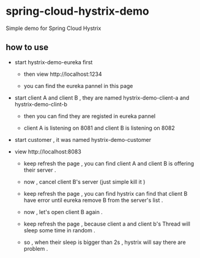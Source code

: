# spring-cloud-hystrix-demo
Simple demo for Spring Cloud Hystrix

## how to use
* start hystrix-demo-eureka first

    * then view http://localhost:1234

    * you can find the eureka pannel in this page

* start client A and client B , they are named hystrix-demo-client-a and hystrix-demo-clint-b

    * then you can find they are registed in eureka pannel

    * client A is listening on 8081 and client B is listening on 8082

* start customer , it was named hystrix-demo-customer

* view http://localhost:8083

    * keep refresh the page , you can find client A and client B is offering their server .
    
    * now , cancel client B's server (just simple kill it )
    
    * keep refresh the page , you can find hystrix can find that client B have error until eureka remove B from the server's list .
     
    * now , let's open client B again .
     
    * keep refresh the page , because client a and client b's Thread will sleep some time in random .
     
    * so , when their sleep is bigger than 2s , hystrix will say there are problem .  